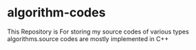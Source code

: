 # algorithm-codes

This Repository is For storing my source codes of various types algorithms.source codes are mostly implemented in C++
